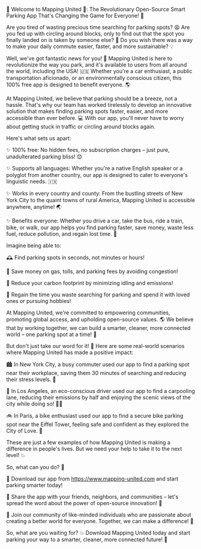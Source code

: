 🚨 Welcome to Mapping United 🚨: The Revolutionary Open-Source Smart Parking App That's Changing the Game for Everyone! 👋

Are you tired of wasting precious time searching for parking spots? 😩 Are you fed up with circling around blocks, only to find out that the spot you finally landed on is taken by someone else? 🤯 Do you wish there was a way to make your daily commute easier, faster, and more sustainable? 💡

Well, we've got fantastic news for you! 🎉 Mapping United is here to revolutionize the way you park, and it's available to users from all around the world, including the USA! 🇺🇸 Whether you're a car enthusiast, a public transportation aficionado, or an environmentally conscious citizen, this 100% free app is designed to benefit everyone. 🌎

At Mapping United, we believe that parking should be a breeze, not a hassle. That's why our team has worked tirelessly to develop an innovative solution that makes finding parking spots faster, easier, and more accessible than ever before. 💻 With our app, you'll never have to worry about getting stuck in traffic or circling around blocks again.

Here's what sets us apart:

✨ 100% free: No hidden fees, no subscription charges – just pure, unadulterated parking bliss! 😊

✨ Supports all languages: Whether you're a native English speaker or a polyglot from another country, our app is designed to cater to everyone's linguistic needs. 🇮🇽

✨ Works in every country and county: From the bustling streets of New York City to the quaint towns of rural America, Mapping United is accessible anywhere, anytime! 🌏

✨ Benefits everyone: Whether you drive a car, take the bus, ride a train, bike, or walk, our app helps you find parking faster, save money, waste less fuel, reduce pollution, and regain lost time. 💪

Imagine being able to:

🕰️ Find parking spots in seconds, not minutes or hours!

💸 Save money on gas, tolls, and parking fees by avoiding congestion!

🌟 Reduce your carbon footprint by minimizing idling and emissions!

👥 Regain the time you waste searching for parking and spend it with loved ones or pursuing hobbies!

At Mapping United, we're committed to empowering communities, promoting global access, and upholding open-source values. 🌎 We believe that by working together, we can build a smarter, cleaner, more connected world – one parking spot at a time! 🚀

But don't just take our word for it! 💬 Here are some real-world scenarios where Mapping United has made a positive impact:

🏙️ In New York City, a busy commuter used our app to find a parking spot near their workplace, saving them 30 minutes of searching and reducing their stress levels. 🗽️

🌳 In Los Angeles, an eco-conscious driver used our app to find a carpooling lane, reducing their emissions by half and enjoying the scenic views of the city while doing so! 🏃‍♀️

🚲 In Paris, a bike enthusiast used our app to find a secure bike parking spot near the Eiffel Tower, feeling safe and confident as they explored the City of Love. 🗼️

These are just a few examples of how Mapping United is making a difference in people's lives. But we need your help to take it to the next level! 💥

So, what can you do? 🤔

📲 Download our app from https://www.mapping-united.com and start parking smarter today!

👫 Share the app with your friends, neighbors, and communities – let's spread the word about the power of open-source innovation! 🎉

🌟 Join our community of like-minded individuals who are passionate about creating a better world for everyone. Together, we can make a difference! 🌈

So, what are you waiting for? 💥 Download Mapping United today and start parking your way to a smarter, cleaner, more connected future! 🚀
